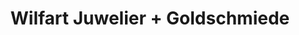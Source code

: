---
title: "Wilfart Juwelier + Goldschmiede"
url: /hersbruck/wilfart-juwelier-goldschmiede/
shop: Schmuck
---